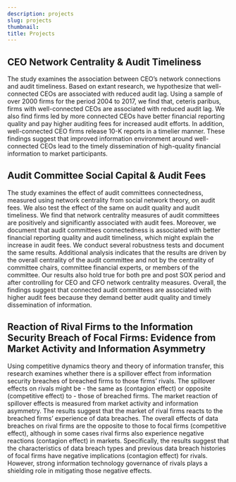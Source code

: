 ```yaml
---
description: projects
slug: projects
thumbnail: 
title: Projects 
---
```


## CEO Network Centrality & Audit Timeliness 

The study examines the association between CEO’s network connections and audit timeliness. Based on extant research, we hypothesize that well-connected CEOs are associated with reduced audit lag. Using a sample of over 2000 firms for the period 2004 to 2017, we find that, ceteris paribus, firms with well-connected CEOs are associated with reduced audit lag. We also find firms led by more connected CEOs have better financial reporting quality and pay higher auditing fees for increased audit efforts. In addition, well-connected CEO firms release 10-K reports in a timelier manner. These findings suggest that improved information environment around well-connected CEOs lead to the timely dissemination of high-quality financial information to market participants.  


## Audit Committee Social Capital & Audit Fees 

The study examines the effect of audit committees connectedness, measured using network centrality from social network theory, on audit fees. We also test the effect of the same on audit quality and audit timeliness. We find that network centrality measures of audit
committees are positively and significantly associated with audit fees. Moreover, we document that audit committees connectedness is associated with better financial reporting quality and audit timeliness, which might explain the increase in audit fees. We conduct several robustness tests and document the same results. Additional analysis indicates that the results are driven by the overall centrality of the audit committee and not by the centrality of committee chairs, committee financial experts, or members of the committee. Our results also hold true for both pre and post SOX period and after controlling for CEO and CFO network centrality measures. Overall, the findings suggest that connected audit committees are associated with higher audit fees because they demand better audit quality and timely dissemination of information.

## Reaction of Rival Firms to the Information Security Breach of Focal Firms: Evidence from Market Activity and Information Asymmetry 

Using competitive dynamics theory and theory of information transfer, this research examines whether there is a spillover effect from information security breaches of breached firms to those firms’ rivals. The spillover effects on rivals might be - the same as (contagion effect) or opposite (competitive effect) to - those of breached firms. The market reaction of spillover effects is measured from market activity and information asymmetry. The results suggest that the market of rival firms reacts to the breached firms’ experience of data breaches. The overall effects of data breaches on rival firms are the opposite to those to focal firms (competitive effect), although in some cases rival firms also experience negative reactions (contagion effect) in markets. Specifically, the results suggest that the characteristics of data breach types and previous data breach histories of focal firms have negative implications (contagion effect) for rivals. However, strong information technology governance of rivals plays a shielding role in mitigating those negative effects.